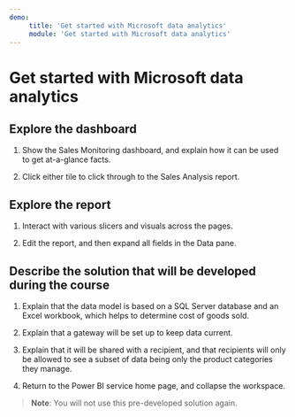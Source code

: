 ```yaml
---
demo:
     title: 'Get started with Microsoft data analytics'
     module: 'Get started with Microsoft data analytics'
---
```


# Get started with Microsoft data analytics

## Explore the dashboard

1. Show the Sales Monitoring dashboard, and explain how it can be used to get at-a-glance facts.

1. Click either tile to click through to the Sales Analysis report.

## Explore the report

1. Interact with various slicers and visuals across the pages.

1. Edit the report, and then expand all fields in the Data pane.

## Describe the solution that will be developed during the course

1. Explain that the data model is based on a SQL Server database and an Excel workbook, which helps to determine cost of goods sold.

1. Explain that a gateway will be set up to keep data current.

1. Explain that it will be shared with a recipient, and that recipients will only be allowed to see a subset of data being only the product categories they manage.

1. Return to the Power BI service home page, and collapse the workspace.

> **Note**: You will not use this pre-developed solution again.
